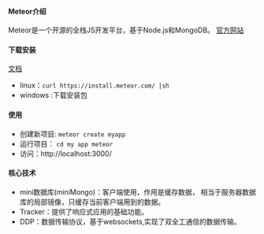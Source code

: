 #### Meteor介绍
Meteor是一个开源的全栈JS开发平台，基于Node.js和MongoDB。
[官方网站](https://www.meteor.com)
#### 下载安装
[文档](https://www.meteor.com/install)
- linux：``curl https://install.meteor.com/ |sh``
- windows :下载安装包
#### 使用
- 创建新项目: ``meteor create myapp``
- 运行项目：
``
cd my app
meteor
``
- 访问：http://localhost:3000/

#### 核心技术
- mini数据库(miniMongo)：客户端使用，作用是缓存数据，
相当于服务器数据库的局部镜像，只缓存当前客户端用到的数据。
- Tracker：提供了响应式应用的基础功能。
- DDP：数据传输协议，基于websockets,实现了双全工通信的数据传输。

